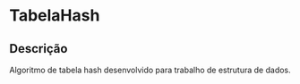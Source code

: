 # TabelaHash

## Descrição

Algoritmo de tabela hash desenvolvido para trabalho de estrutura de dados.
